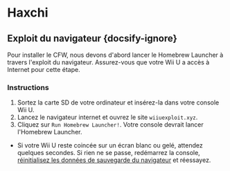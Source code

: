 # Haxchi

## Exploit du navigateur {docsify-ignore}

Pour installer le CFW, nous devons d'abord lancer le Homebrew Launcher à travers l'exploit du navigateur. Assurez-vous que votre Wii U a accès à Internet pour cette étape.

### Instructions

1. Sortez la carte SD de votre ordinateur et insérez-la dans votre console Wii U.
1. Lancez le navigateur internet et ouvrez le site `wiiuexploit.xyz`.
1. Cliquez sur `Run Homebrew Launcher!`. Votre console devrait lancer l'Homebrew Launcher.
 - Si votre Wii U reste coincée sur un écran blanc ou gelé, attendez quelques secondes. Si rien ne se passe, redémarrez la console, [réinitialisez les données de sauvegarde du navigateur](https://en-americas-support.nintendo.com/app/answers/detail/a_id/1507/~/how-to-delete-the-internet-browser-history) et réessayez.